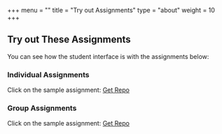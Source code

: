 +++
menu = ""
title = "Try out Assignments"
type = "about"
weight = 10
+++
    
    
## Try out These Assignments
    

    
You can see how the student interface is with the assignments below:
    

### Individual Assignments
    
Click on the sample assignment: [Get Repo](https://classroom.github.com/a/0xE5diYV)
  

### Group Assignments
  
Click on the sample assignment: [Get Repo](https://classroom.github.com/g/N8f7G0Iz)